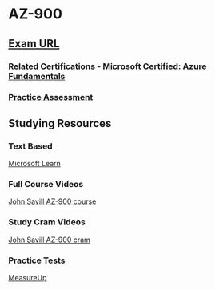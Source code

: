 # AZ-900

## [Exam URL](https://learn.microsoft.com/en-us/certifications/exams/az-900)

### Related Certifications - [Microsoft Certified: Azure Fundamentals](https://learn.microsoft.com/en-us/certifications/azure-fundamentals)

### [Practice Assessment](https://learn.microsoft.com/certifications/exams/az-900/practice/assessment?assessment-type=practice&assessmentId=23)

## Studying Resources 

### Text Based 
[Microsoft Learn](https://aka.ms/az900)
### Full Course Videos
[John Savill AZ-900 course](https://www.youtube.com/playlist?list=PLlVtbbG169nED0_vMEniWBQjSoxTsBYS3)
### Study Cram Videos
[John Savill AZ-900 cram](https://www.youtube.com/watch?v=tQp1YkB2Tgs)
### Practice Tests
[MeasureUp](https://www.measureup.com/microsoft-practice-test-az-900-microsoft-azure-fundamentals.html)

